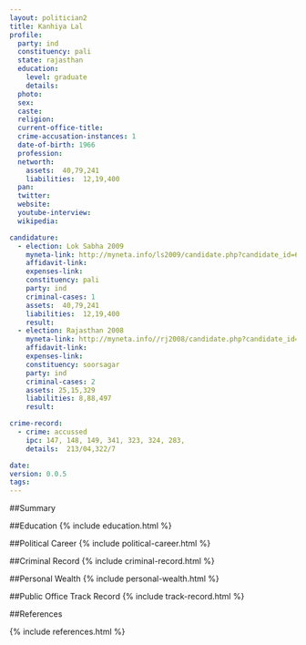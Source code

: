 ```yaml
---
layout: politician2
title: Kanhiya Lal
profile: 
  party: ind
  constituency: pali
  state: rajasthan
  education: 
    level: graduate
    details: 
  photo: 
  sex: 
  caste: 
  religion: 
  current-office-title: 
  crime-accusation-instances: 1
  date-of-birth: 1966
  profession: 
  networth: 
    assets:  40,79,241
    liabilities:  12,19,400
  pan: 
  twitter: 
  website: 
  youtube-interview: 
  wikipedia: 

candidature: 
  - election: Lok Sabha 2009
    myneta-link: http://myneta.info/ls2009/candidate.php?candidate_id=6313
    affidavit-link: 
    expenses-link: 
    constituency: pali 
    party: ind
    criminal-cases: 1
    assets:  40,79,241
    liabilities:  12,19,400
    result:  
  - election: Rajasthan 2008
    myneta-link: http://myneta.info//rj2008/candidate.php?candidate_id=530
    affidavit-link: 
    expenses-link: 
    constituency: soorsagar 
    party: ind
    criminal-cases: 2
    assets: 25,15,329
    liabilities: 8,88,497
    result:  

crime-record: 
  - crime: accussed
    ipc: 147, 148, 149, 341, 323, 324, 283,
    details:  213/04,322/7  

date: 
version: 0.0.5
tags: 
---
```

##Summary


##Education
{% include education.html %}


##Political Career
{% include political-career.html %}


##Criminal Record
{% include criminal-record.html %}


##Personal Wealth
{% include personal-wealth.html %}


##Public Office Track Record
{% include track-record.html %}


##References


{% include references.html %}
